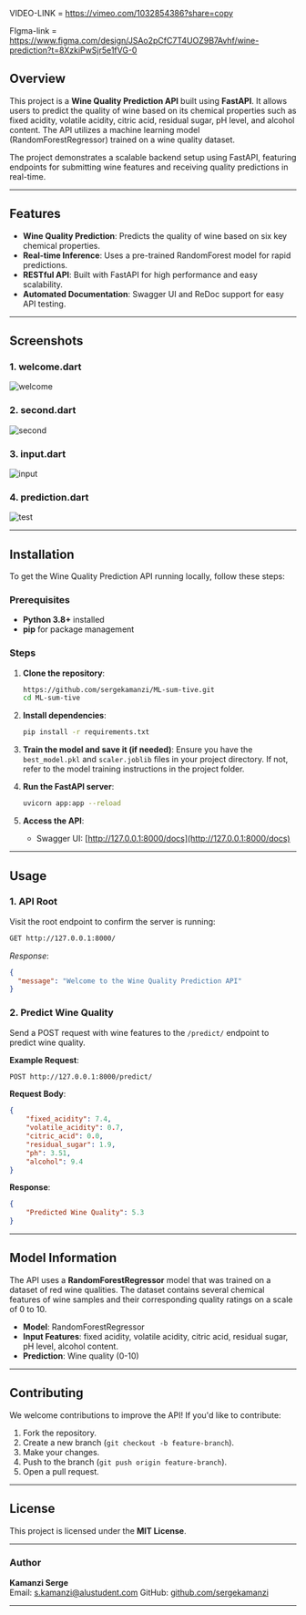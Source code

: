 VIDEO-LINK = https://vimeo.com/1032854386?share=copy

FIgma-link = https://www.figma.com/design/JSAo2pCfC7T4UOZ9B7Avhf/wine-prediction?t=8XzkiPwSjr5e1fVG-0


## Overview

This project is a **Wine Quality Prediction API** built using **FastAPI**. It allows users to predict the quality of wine based on its chemical properties such as fixed acidity, volatile acidity, citric acid, residual sugar, pH level, and alcohol content. The API utilizes a machine learning model (RandomForestRegressor) trained on a wine quality dataset.

The project demonstrates a scalable backend setup using FastAPI, featuring endpoints for submitting wine features and receiving quality predictions in real-time.

---

## Features

- **Wine Quality Prediction**: Predicts the quality of wine based on six key chemical properties.
- **Real-time Inference**: Uses a pre-trained RandomForest model for rapid predictions.
- **RESTful API**: Built with FastAPI for high performance and easy scalability.
- **Automated Documentation**: Swagger UI and ReDoc support for easy API testing.

---

## Screenshots

### 1. welcome.dart
![welcome](screenshot/welcome.png)

### 2. second.dart
![second](screenshot/second.png)

### 3. input.dart
![input](screenshot/input.png)

### 4. prediction.dart
![test](screenshot/test.png)

---

## Installation

To get the Wine Quality Prediction API running locally, follow these steps:

### Prerequisites

- **Python 3.8+** installed
- **pip** for package management

### Steps

1. **Clone the repository**:
   ```bash
   https://github.com/sergekamanzi/ML-sum-tive.git
   cd ML-sum-tive
   ```

2. **Install dependencies**:
   ```bash
   pip install -r requirements.txt
   ```

3. **Train the model and save it (if needed)**:
   Ensure you have the `best_model.pkl` and `scaler.joblib` files in your project directory. If not, refer to the model training instructions in the project folder.

4. **Run the FastAPI server**:
   ```bash
   uvicorn app:app --reload
   ```

6. **Access the API**:
   - Swagger UI: [http://127.0.0.1:8000/docs](http://127.0.0.1:8000/docs)

---

## Usage

### 1. API Root
Visit the root endpoint to confirm the server is running:
```bash
GET http://127.0.0.1:8000/
```
_Response_:
```json
{
  "message": "Welcome to the Wine Quality Prediction API"
}
```

### 2. Predict Wine Quality

Send a POST request with wine features to the `/predict/` endpoint to predict wine quality.

**Example Request**:
```bash
POST http://127.0.0.1:8000/predict/
```

**Request Body**:
```json
{
    "fixed_acidity": 7.4,
    "volatile_acidity": 0.7,
    "citric_acid": 0.0,
    "residual_sugar": 1.9,
    "ph": 3.51,
    "alcohol": 9.4
}
```

**Response**:
```json
{
    "Predicted Wine Quality": 5.3
}
```

---

## Model Information

The API uses a **RandomForestRegressor** model that was trained on a dataset of red wine qualities. The dataset contains several chemical features of wine samples and their corresponding quality ratings on a scale of 0 to 10.

- **Model**: RandomForestRegressor
- **Input Features**: fixed acidity, volatile acidity, citric acid, residual sugar, pH level, alcohol content.
- **Prediction**: Wine quality (0-10)

---

## Contributing

We welcome contributions to improve the API! If you'd like to contribute:
1. Fork the repository.
2. Create a new branch (`git checkout -b feature-branch`).
3. Make your changes.
4. Push to the branch (`git push origin feature-branch`).
5. Open a pull request.

---

## License

This project is licensed under the **MIT License**.

---

### Author

**Kamanzi Serge**  
Email: s.kamanzi@alustudent.com 
GitHub: [github.com/sergekamanzi](https://github.com/sergekamanzi)

---
